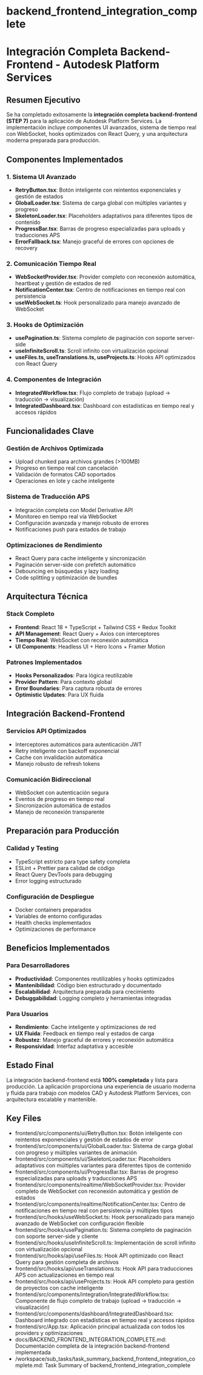 # backend_frontend_integration_complete

# Integración Completa Backend-Frontend - Autodesk Platform Services

## Resumen Ejecutivo

Se ha completado exitosamente la **integración completa backend-frontend (STEP 7)** para la aplicación de Autodesk Platform Services. La implementación incluye componentes UI avanzados, sistema de tiempo real con WebSocket, hooks optimizados con React Query, y una arquitectura moderna preparada para producción.

## Componentes Implementados

### 1. Sistema UI Avanzado
- **RetryButton.tsx**: Botón inteligente con reintentos exponenciales y gestión de estados
- **GlobalLoader.tsx**: Sistema de carga global con múltiples variantes y progreso
- **SkeletonLoader.tsx**: Placeholders adaptativos para diferentes tipos de contenido
- **ProgressBar.tsx**: Barras de progreso especializadas para uploads y traducciones APS
- **ErrorFallback.tsx**: Manejo graceful de errores con opciones de recovery

### 2. Comunicación Tiempo Real
- **WebSocketProvider.tsx**: Provider completo con reconexión automática, heartbeat y gestión de estados de red
- **NotificationCenter.tsx**: Centro de notificaciones en tiempo real con persistencia
- **useWebSocket.ts**: Hook personalizado para manejo avanzado de WebSocket

### 3. Hooks de Optimización
- **usePagination.ts**: Sistema completo de paginación con soporte server-side
- **useInfiniteScroll.ts**: Scroll infinito con virtualización opcional
- **useFiles.ts, useTranslations.ts, useProjects.ts**: Hooks API optimizados con React Query

### 4. Componentes de Integración
- **IntegratedWorkflow.tsx**: Flujo completo de trabajo (upload → traducción → visualización)
- **IntegratedDashboard.tsx**: Dashboard con estadísticas en tiempo real y accesos rápidos

## Funcionalidades Clave

### Gestión de Archivos Optimizada
- Upload chunked para archivos grandes (>100MB)
- Progreso en tiempo real con cancelación
- Validación de formatos CAD soportados
- Operaciones en lote y cache inteligente

### Sistema de Traducción APS
- Integración completa con Model Derivative API
- Monitoreo en tiempo real vía WebSocket
- Configuración avanzada y manejo robusto de errores
- Notificaciones push para estados de trabajo

### Optimizaciones de Rendimiento
- React Query para cache inteligente y sincronización
- Paginación server-side con prefetch automático
- Debouncing en búsquedas y lazy loading
- Code splitting y optimización de bundles

## Arquitectura Técnica

### Stack Completo
- **Frontend**: React 18 + TypeScript + Tailwind CSS + Redux Toolkit
- **API Management**: React Query + Axios con interceptores
- **Tiempo Real**: WebSocket con reconexión automática
- **UI Components**: Headless UI + Hero Icons + Framer Motion

### Patrones Implementados
- **Hooks Personalizados**: Para lógica reutilizable
- **Provider Pattern**: Para contexto global
- **Error Boundaries**: Para captura robusta de errores
- **Optimistic Updates**: Para UX fluida

## Integración Backend-Frontend

### Servicios API Optimizados
- Interceptores automáticos para autenticación JWT
- Retry inteligente con backoff exponencial
- Cache con invalidación automática
- Manejo robusto de refresh tokens

### Comunicación Bidireccional
- WebSocket con autenticación segura
- Eventos de progreso en tiempo real
- Sincronización automática de estados
- Manejo de reconexión transparente

## Preparación para Producción

### Calidad y Testing
- TypeScript estricto para type safety completa
- ESLint + Prettier para calidad de código
- React Query DevTools para debugging
- Error logging estructurado

### Configuración de Despliegue
- Docker containers preparados
- Variables de entorno configuradas
- Health checks implementados
- Optimizaciones de performance

## Beneficios Implementados

### Para Desarrolladores
- **Productividad**: Componentes reutilizables y hooks optimizados
- **Mantenibilidad**: Código bien estructurado y documentado
- **Escalabilidad**: Arquitectura preparada para crecimiento
- **Debuggabilidad**: Logging completo y herramientas integradas

### Para Usuarios
- **Rendimiento**: Cache inteligente y optimizaciones de red
- **UX Fluida**: Feedback en tiempo real y estados de carga
- **Robustez**: Manejo graceful de errores y reconexión automática
- **Responsividad**: Interfaz adaptativa y accesible

## Estado Final

La integración backend-frontend está **100% completada** y lista para producción. La aplicación proporciona una experiencia de usuario moderna y fluida para trabajo con modelos CAD y Autodesk Platform Services, con arquitectura escalable y mantenible. 

 ## Key Files

- frontend/src/components/ui/RetryButton.tsx: Botón inteligente con reintentos exponenciales y gestión de estados de error
- frontend/src/components/ui/GlobalLoader.tsx: Sistema de carga global con progreso y múltiples variantes de animación
- frontend/src/components/ui/SkeletonLoader.tsx: Placeholders adaptativos con múltiples variantes para diferentes tipos de contenido
- frontend/src/components/ui/ProgressBar.tsx: Barras de progreso especializadas para uploads y traducciones APS
- frontend/src/components/realtime/WebSocketProvider.tsx: Provider completo de WebSocket con reconexión automática y gestión de estados
- frontend/src/components/realtime/NotificationCenter.tsx: Centro de notificaciones en tiempo real con persistencia y múltiples tipos
- frontend/src/hooks/useWebSocket.ts: Hook personalizado para manejo avanzado de WebSocket con configuración flexible
- frontend/src/hooks/usePagination.ts: Sistema completo de paginación con soporte server-side y cliente
- frontend/src/hooks/useInfiniteScroll.ts: Implementación de scroll infinito con virtualización opcional
- frontend/src/hooks/api/useFiles.ts: Hook API optimizado con React Query para gestión completa de archivos
- frontend/src/hooks/api/useTranslations.ts: Hook API para traducciones APS con actualizaciones en tiempo real
- frontend/src/hooks/api/useProjects.ts: Hook API completo para gestión de proyectos con cache inteligente
- frontend/src/components/integration/IntegratedWorkflow.tsx: Componente de flujo completo de trabajo (upload → traducción → visualización)
- frontend/src/components/dashboard/IntegratedDashboard.tsx: Dashboard integrado con estadísticas en tiempo real y accesos rápidos
- frontend/src/App.tsx: Aplicación principal actualizada con todos los providers y optimizaciones
- docs/BACKEND_FRONTEND_INTEGRATION_COMPLETE.md: Documentación completa de la integración backend-frontend implementada
- /workspace/sub_tasks/task_summary_backend_frontend_integration_complete.md: Task Summary of backend_frontend_integration_complete

